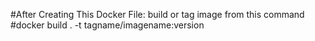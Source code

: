 #After Creating This Docker File: build or tag image from this command
#docker build . -t tagname/imagename:version
